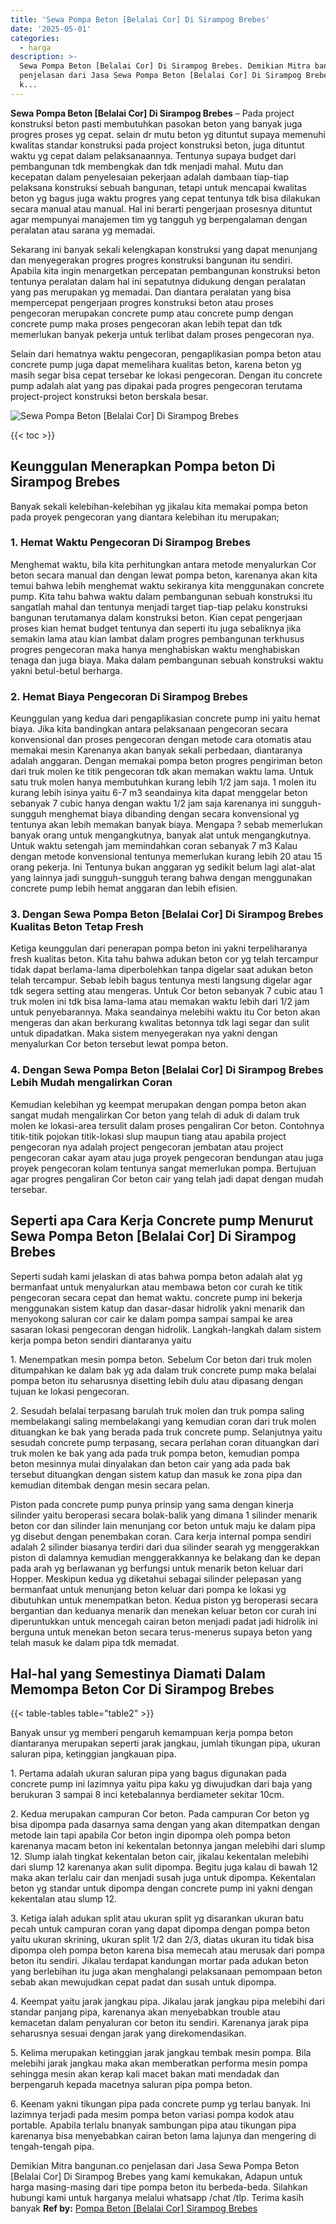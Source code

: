 ```yaml
---
title: 'Sewa Pompa Beton [Belalai Cor] Di Sirampog Brebes'
date: '2025-05-01'
categories:
  - harga
description: >-
  Sewa Pompa Beton [Belalai Cor] Di Sirampog Brebes. Demikian Mitra bangunan.co
  penjelasan dari Jasa Sewa Pompa Beton [Belalai Cor] Di Sirampog Brebes yang
  k...
---
```


**Sewa Pompa Beton \[Belalai Cor\] Di Sirampog Brebes** – Pada project konstruksi beton pasti membutuhkan pasokan beton yang banyak juga progres proses yg cepat. selain dr mutu beton yg dituntut supaya memenuhi kwalitas standar konstruksi pada project konstruksi beton, juga dituntut waktu yg cepat dalam pelaksanaannya. Tentunya supaya budget dari pembangunan tdk membengkak dan tdk menjadi mahal. Mutu dan kecepatan dalam penyelesaian pekerjaan adalah dambaan tiap-tiap pelaksana konstruksi sebuah bangunan, tetapi untuk mencapai kwalitas beton yg bagus juga waktu progres yang cepat tentunya tdk bisa dilakukan secara manual atau manual. Hal ini berarti pengerjaan prosesnya dituntut agar mempunyai manajemen tim yg tangguh yg berpengalaman dengan peralatan atau sarana yg memadai.

Sekarang ini banyak sekali kelengkapan konstruksi yang dapat menunjang dan menyegerakan progres progres konstruksi bangunan itu sendiri. Apabila kita ingin menargetkan percepatan pembangunan konstruksi beton tentunya peralatan dalam hal ini sepatutnya didukung dengan peralatan yang pas merupakan yg memadai. Dan diantara peralatan yang bisa mempercepat pengerjaan progres konstruksi beton atau proses pengecoran merupakan concrete pump atau concrete pump dengan concrete pump maka proses pengecoran akan lebih tepat dan tdk memerlukan banyak pekerja untuk terlibat dalam proses pengecoran nya.

Selain dari hematnya waktu pengecoran, pengaplikasian pompa beton atau concrete pump juga dapat memelihara kualitas beton, karena beton yg masih segar bisa cepat tersebar ke lokasi pengecoran. Dengan itu concrete pump adalah alat yang pas dipakai pada progres pengecoran terutama project-project konstruksi beton berskala besar.

![Sewa Pompa Beton [Belalai Cor] Di Sirampog Brebes](/images/sewa-concrete-pump-25.png)

{{< toc >}}

## Keunggulan Menerapkan Pompa beton Di Sirampog Brebes

Banyak sekali kelebihan-kelebihan yg jikalau kita memakai pompa beton pada proyek pengecoran yang diantara kelebihan itu merupakan;

### 1\. Hemat Waktu Pengecoran Di Sirampog Brebes

Menghemat waktu, bila kita perhitungkan antara metode menyalurkan Cor beton secara manual dan dengan lewat pompa beton, karenanya akan kita temui bahwa lebih menghemat waktu sekiranya kita menggunakan concrete pump. Kita tahu bahwa waktu dalam pembangunan sebuah konstruksi itu sangatlah mahal dan tentunya menjadi target tiap-tiap pelaku konstruksi bangunan terutamanya dalam konstruksi beton. Kian cepat pengerjaan proses kian hemat budget tentunya dan seperti itu juga sebaliknya jika semakin lama atau kian lambat dalam progres pembangunan terkhusus progres pengecoran maka hanya menghabiskan waktu menghabiskan tenaga dan juga biaya. Maka dalam pembangunan sebuah konstruksi waktu yakni betul-betul berharga.

### 2\. Hemat Biaya Pengecoran Di Sirampog Brebes

Keunggulan yang kedua dari pengaplikasian concrete pump ini yaitu hemat biaya. Jika kita bandingkan antara pelaksanaan pengecoran secara konvensional dan proses pengecoran dengan metode cara otomatis atau memakai mesin Karenanya akan banyak sekali perbedaan, diantaranya adalah anggaran. Dengan memakai pompa beton progres pengiriman beton dari truk molen ke titik pengecoran tdk akan memakan waktu lama. Untuk satu truk molen hanya membutuhkan kurang lebih 1/2 jam saja. 1 molen itu kurang lebih isinya yaitu 6-7 m3 seandainya kita dapat menggelar beton sebanyak 7 cubic hanya dengan waktu 1/2 jam saja karenanya ini sungguh-sungguh menghemat biaya dibanding dengan secara konvensional yg tentunya akan lebih memakan banyak biaya. Mengapa ? sebab memerlukan banyak orang untuk mengangkutnya, banyak alat untuk mengangkutnya. Untuk waktu setengah jam memindahkan coran sebanyak 7 m3 Kalau dengan metode konvensional tentunya memerlukan kurang lebih 20 atau 15 orang pekerja. Ini Tentunya bukan anggaran yg sedikit belum lagi alat-alat yang lainnya jadi sungguh-sungguh terang bahwa dengan menggunakan concrete pump lebih hemat anggaran dan lebih efisien.

### 3\. Dengan Sewa Pompa Beton \[Belalai Cor\] Di Sirampog Brebes Kualitas Beton Tetap Fresh

Ketiga keunggulan dari penerapan pompa beton ini yakni terpeliharanya fresh kualitas beton. Kita tahu bahwa adukan beton cor yg telah tercampur tidak dapat berlama-lama diperbolehkan tanpa digelar saat adukan beton telah tercampur. Sebab lebih bagus tentunya mesti langsung digelar agar tdk segera setting atau mengeras. Untuk Cor beton sebanyak 7 cubic atau 1 truk molen ini tdk bisa lama-lama atau memakan waktu lebih dari 1/2 jam untuk penyebarannya. Maka seandainya melebihi waktu itu Cor beton akan mengeras dan akan berkurang kwalitas betonnya tdk lagi segar dan sulit untuk dipadatkan. Maka sistem menyegerakan nya yakni dengan menyalurkan Cor beton tersebut lewat pompa beton.

### 4\. Dengan Sewa Pompa Beton \[Belalai Cor\] Di Sirampog Brebes Lebih Mudah mengalirkan Coran

Kemudian kelebihan yg keempat merupakan dengan pompa beton akan sangat mudah mengalirkan Cor beton yang telah di aduk di dalam truk molen ke lokasi-area tersulit dalam proses pengaliran Cor beton. Contohnya titik-titik pojokan titik-lokasi slup maupun tiang atau apabila project pengecoran nya adalah project pengecoran jembatan atau project pengecoran cakar ayam atau juga proyek pengecoran bendungan atau juga proyek pengecoran kolam tentunya sangat memerlukan pompa. Bertujuan agar progres pengaliran Cor beton cair yang telah jadi dapat dengan mudah tersebar.

## Seperti apa Cara Kerja Concrete pump Menurut Sewa Pompa Beton \[Belalai Cor\] Di Sirampog Brebes

Seperti sudah kami jelaskan di atas bahwa pompa beton adalah alat yg bermanfaat untuk menyalurkan atau membawa beton cor curah ke titik pengecoran secara cepat dan hemat waktu. concrete pump ini bekerja menggunakan sistem katup dan dasar-dasar hidrolik yakni menarik dan menyokong saluran cor cair ke dalam pompa sampai sampai ke area sasaran lokasi pengecoran dengan hidrolik. Langkah-langkah dalam sistem kerja pompa beton sendiri diantaranya yaitu

1\. Menempatkan mesin pompa beton. Sebelum Cor beton dari truk molen ditumpahkan ke dalam bak yg ada dalam truk concrete pump maka belalai pompa beton itu seharusnya disetting lebih dulu atau dipasang dengan tujuan ke lokasi pengecoran.

2\. Sesudah belalai terpasang barulah truk molen dan truk pompa saling membelakangi saling membelakangi yang kemudian coran dari truk molen dituangkan ke bak yang berada pada truk concrete pump. Selanjutnya yaitu sesudah concrete pump terpasang, secara perlahan coran dituangkan dari truk molen ke bak yang ada pada truk pompa beton, kemudian pompa beton mesinnya mulai dinyalakan dan beton cair yang ada pada bak tersebut dituangkan dengan sistem katup dan masuk ke zona pipa dan kemudian ditembak dengan mesin secara pelan.

Piston pada concrete pump punya prinsip yang sama dengan kinerja silinder yaitu beroperasi secara bolak-balik yang dimana 1 silinder menarik beton cor dan silinder lain menunjang cor beton untuk maju ke dalam pipa yg disebut dengan penembakan coran. Cara kerja internal pompa sendiri adalah 2 silinder biasanya terdiri dari dua silinder searah yg menggerakkan piston di dalamnya kemudian menggerakkannya ke belakang dan ke depan pada arah yg berlawanan yg berfungsi untuk menarik beton keluar dari Hopper. Meskipun kedua yg diketahui sebagai silinder pelepasan yang bermanfaat untuk menunjang beton keluar dari pompa ke lokasi yg dibutuhkan untuk menempatkan beton. Kedua piston yg beroperasi secara bergantian dan keduanya menarik dan menekan keluar beton cor curah ini diperuntukkan untuk mencegah cairan beton menjadi padat jadi hidrolik ini berguna untuk menekan beton secara terus-menerus supaya beton yang telah masuk ke dalam pipa tdk memadat.

## Hal-hal yang Semestinya Diamati Dalam Memompa Beton Cor Di Sirampog Brebes

{{< table-tables table="table2" >}}

Banyak unsur yg memberi pengaruh kemampuan kerja pompa beton diantaranya merupakan seperti jarak jangkau, jumlah tikungan pipa, ukuran saluran pipa, ketinggian jangkauan pipa.

1\. Pertama adalah ukuran saluran pipa yang bagus digunakan pada concrete pump ini lazimnya yaitu pipa kaku yg diwujudkan dari baja yang berukuran 3 sampai 8 inci ketebalannya berdiameter sekitar 10cm.

2\. Kedua merupakan campuran Cor beton. Pada campuran Cor beton yg bisa dipompa pada dasarnya sama dengan yang akan ditempatkan dengan metode lain tapi apabila Cor beton ingin dipompa oleh pompa beton karenanya macam beton ini kekentalan betonnya jangan melebihi dari slump 12. Slump ialah tingkat kekentalan beton cair, jikalau kekentalan melebihi dari slump 12 karenanya akan sulit dipompa. Begitu juga kalau di bawah 12 maka akan terlalu cair dan menjadi susah juga untuk dipompa. Kekentalan beton yg standar untuk dipompa dengan concrete pump ini yakni dengan kekentalan atau slump 12.

3\. Ketiga ialah adukan split atau ukuran split yg disarankan ukuran batu pecah untuk campuran coran yang dapat dipompa dengan pompa beton yaitu ukuran skrining, ukuran split 1/2 dan 2/3, diatas ukuran itu tidak bisa dipompa oleh pompa beton karena bisa memecah atau merusak dari pompa beton itu sendiri. Jikalau terdapat kandungan mortar pada adukan beton yang berlebihan itu juga akan menghalangi pelaksanaan pemompaan beton sebab akan mewujudkan cepat padat dan susah untuk dipompa.

4\. Keempat yaitu jarak jangkau pipa. Jikalau jarak jangkau pipa melebihi dari standar panjang pipa, karenanya akan menyebabkan trouble atau kemacetan dalam penyaluran cor beton itu sendiri. Karenanya jarak pipa seharusnya sesuai dengan jarak yang direkomendasikan.

5\. Kelima merupakan ketinggian jarak jangkau tembak mesin pompa. Bila melebihi jarak jangkau maka akan memberatkan performa mesin pompa sehingga mesin akan kerap kali macet bakan mati mendadak dan berpengaruh kepada macetnya saluran pipa pompa beton.

6\. Keenam yakni tikungan pipa pada concrete pump yg terlau banyak. Ini lazimnya terjadi pada mesim pompa beton variasi pompa kodok atau portable. Apabila terlalu bnanyak sambungan pipa atau tikungan pipa karenanya bisa menyebabkan cairan beton lama lajunya dan mengering di tengah-tengah pipa.

Demikian Mitra bangunan.co penjelasan dari Jasa Sewa Pompa Beton \[Belalai Cor\] Di Sirampog Brebes yang kami kemukakan, Adapun untuk harga masing-masing dari tipe pompa beton itu berbeda-beda. Silahkan hubungi kami untuk harganya melalui whatsapp /chat /tlp. Terima kasih banyak
**Ref by:** [Pompa Beton [Belalai Cor] Sirampog Brebes](https://id.wikipedia.org/wiki/Pompa)
